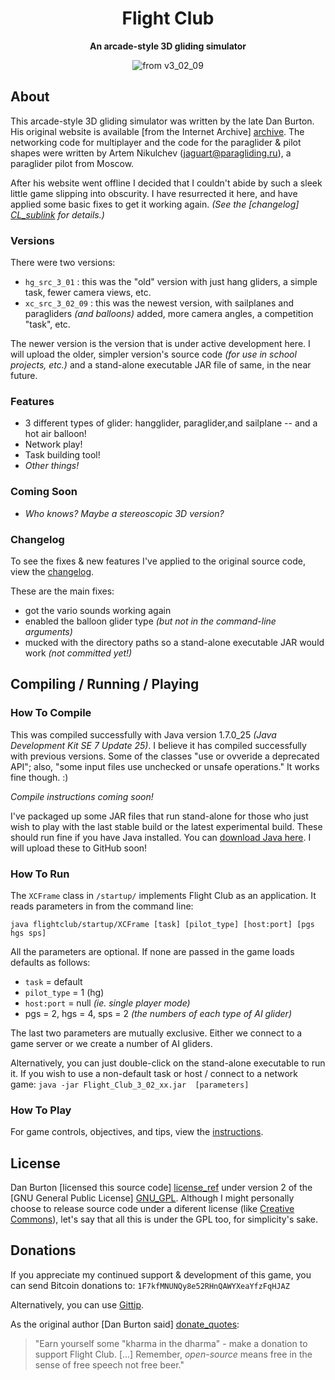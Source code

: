 <h1 align="center">Flight Club</h1>

<p align="center"><b>An arcade-style 3D gliding simulator</b></p>

<p align="center">
<img src="https://raw.github.com/Wingman4l7/flightclub/master/screenshot_v3_02_09.png" alt="from v3_02_09"/>
</p>

## About ##

This arcade-style 3D gliding simulator was written by the late Dan Burton.  His original website is available [from the Internet Archive] [archive].  The networking code for multiplayer and the code for the paraglider & pilot shapes were written by Artem Nikulchev (<jaguart@paragliding.ru>), a paraglider pilot from Moscow.

After his website went offline I decided that I couldn't abide by such a sleek little game slipping into obscurity.  I have resurrected it here, and have applied some basic fixes to get it working again.  *(See the [changelog] [CL_sublink] for details.)*

[archive]: http://web.archive.org/web/20050620075430/http://www.danb.dircon.co.uk/hg/hg.htm
[CL_sublink]: https://github.com/Wingman4l7/flightclub#changelog

### Versions ###

There were two versions:

  - `hg_src_3_01` : this was the "old" version with just hang gliders, a simple task, fewer camera views, etc.
  - `xc_src_3_02_09` : this was the newest version, with sailplanes and paragliders *(and balloons)* added, more camera angles, a competition "task", etc.

The newer version is the version that is under active development here.  I will upload the older, simpler version's source code  *(for use in school projects, etc.)* and a stand-alone executable JAR file of same, in the near future.

### Features ###

 - 3 different types of glider: hangglider, paraglider,and sailplane -- and a hot air balloon!
 - Network play!
 - Task building tool!
 - *Other things!*

### Coming Soon ###

 - *Who knows?  Maybe a stereoscopic 3D version?*

### Changelog ###

To see the fixes & new features I've applied to the original source code, view the [changelog](https://github.com/Wingman4l7/flightclub/blob/master/CHANGELOG.md).

These are the main fixes:

 - got the vario sounds working again
 - enabled the balloon glider type *(but not in the command-line arguments)*
 - mucked with the directory paths so a stand-alone executable JAR would work *(not committed yet!)*

## Compiling / Running / Playing ##

### How To Compile ###

This was compiled successfully with Java version 1.7.0_25 *(Java Development Kit SE 7 Update 25)*.  I believe it has compiled successfully with previous versions.
Some of the classes "use or ovveride a deprecated API"; also, "some input files use unchecked or unsafe operations."  It works fine though.  :)

*Compile instructions coming soon!*

I've packaged up some JAR files that run stand-alone for those who just wish to play with the last stable build or the latest experimental build.  These should run fine if you have Java installed.  You can [download Java here](http://java.com/en/download/index.jsp).  I will upload these to GitHub soon!

### How To Run ###
 
The `XCFrame` class in `/startup/` implements Flight Club as an application.  It reads parameters in from the command line:

`java flightclub/startup/XCFrame [task] [pilot_type] [host:port] [pgs hgs sps]`

<!--- balloon glider type does not have a command-line parameter yet-->

All the parameters are optional. If none are passed in the game loads defaults as follows: 
 - `task` = default
 - `pilot_type` = 1 (hg)
 - `host:port` = null *(ie. single player mode)*
 - pgs = 2, hgs = 4, sps = 2 *(the numbers of each type of AI glider)*

The last two parameters are mutually exclusive. Either we connect to a game server or we create a number of AI gliders.

Alternatively, you can just double-click on the stand-alone executable to run it.  If you wish to use a non-default task or host / connect to a network game:
`java -jar Flight_Club_3_02_xx.jar  [parameters]`
   
### How To Play ###

For game controls, objectives, and tips, view the [instructions](https://github.com/Wingman4l7/flightclub/blob/master/INSTRUCTIONS.md).

## License ##

Dan Burton [licensed this source code] [license_ref] under version 2 of the [GNU General Public License] [GNU_GPL].  Although I might personally choose to release source code under a diferent license (like [Creative Commons](http://creativecommons.org/licenses/)), let's say that all this is under the GPL too, for simplicity's sake.

[license_ref]: http://web.archive.org/web/20050620075430/http://www.danb.dircon.co.uk/hg/hg.htm#dev
[GNU_GPL]: http://www.gnu.org/licenses/old-licenses/gpl-2.0.html

## Donations ##

If you appreciate my continued support & development of this game, you can send Bitcoin donations to: `1F7kfMNUNQy8e52RHnQAWYXeaYfzFqHJAZ`

Alternatively, you can use [Gittip](https://www.gittip.com/Wingman4l7/).

As the original author [Dan Burton said] [donate_quotes]:

>"Earn yourself some "kharma in the dharma" - make a donation to support Flight Club. [...] Remember, *open-source* means free in the sense of free speech not free beer."

[donate_quotes]: http://web.archive.org/web/20050620075430/http://www.danb.dircon.co.uk/hg/hg.htm#donations
